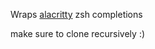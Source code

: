 Wraps [alacritty](https://github.com/jwilm/alacritty) zsh completions

make sure to clone recursively :)
